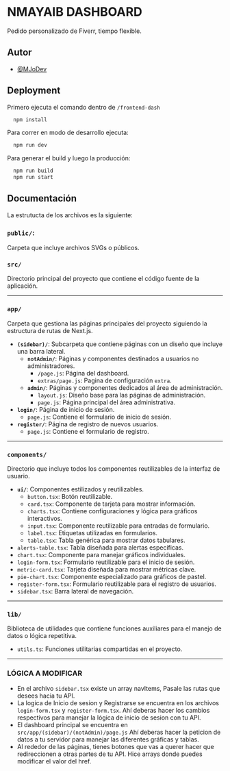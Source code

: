 
# NMAYAIB DASHBOARD

Pedido personalizado de Fiverr, tiempo flexible.


## Autor

- [@MJoDev](https://github.com/MJoDev)


## Deployment

Primero ejecuta el comando dentro de `/frontend-dash`

```bash
  npm install
```

Para correr en modo de desarrollo ejecuta:

```bash
  npm run dev
```

Para generar el build y luego la producción:

```bash
  npm run build
  npm run start
```


## Documentación

La estrutucta de los archivos es la siguiente:

### **`public/`**: 
Carpeta que incluye archivos SVGs o públicos.

### **`src/`**
Directorio principal del proyecto que contiene el código fuente de la aplicación.

---

### **`app/`**
Carpeta que gestiona las páginas principales del proyecto siguiendo la estructura de rutas de Next.js.

- **`(sidebar)/`**: Subcarpeta que contiene páginas con un diseño que incluye una barra lateral.
  - **`notAdmin/`**: Páginas y componentes destinados a usuarios no administradores.
    - `/page.js`: Página del dashboard.
    - `extras/page.js`: Pagina de configuración `extra`.
  - **`admin/`**: Páginas y componentes dedicados al área de administración.
    - `layout.js`: Diseño base para las páginas de administración.
    - `page.js`: Página principal del área administrativa.
- **`login/`**: Página de inicio de sesión.
    - `page.js`: Contiene el formulario de inicio de sesión.
- **`register/`**: Página de registro de nuevos usuarios.
    - `page.js`: Contiene el formulario de registro.

---

### **`components/`**
Directorio que incluye todos los componentes reutilizables de la interfaz de usuario.

- **`ui/`**: Componentes estilizados y reutilizables.
  - `button.tsx`: Botón reutilizable.
  - `card.tsx`: Componente de tarjeta para mostrar información.
  - `charts.tsx`: Contiene configuraciones y lógica para gráficos interactivos.
  - `input.tsx`: Componente reutilizable para entradas de formulario.
  - `label.tsx`: Etiquetas utilizadas en formularios.
  - `table.tsx`: Tabla genérica para mostrar datos tabulares.
- `alerts-table.tsx`: Tabla diseñada para alertas específicas.
- `chart.tsx`: Componente para manejar gráficos individuales.
- `login-form.tsx`: Formulario reutilizable para el inicio de sesión.
- `metric-card.tsx`: Tarjeta diseñada para mostrar métricas clave.
- `pie-chart.tsx`: Componente especializado para gráficos de pastel.
- `register-form.tsx`: Formulario reutilizable para el registro de usuarios.
- `sidebar.tsx`: Barra lateral de navegación.

---

### **`lib/`**
Biblioteca de utilidades que contiene funciones auxiliares para el manejo de datos o lógica repetitiva.
- `utils.ts`: Funciones utilitarias compartidas en el proyecto.

---


### **LÓGICA A MODIFICAR**

- En el archivo `sidebar.tsx` existe un array navItems, Pasale las rutas que desees hacia tu API.
- La logica de Inicio de sesion y Registrarse se encuentra en los archivos `login-form.tsx` y `register-form.tsx`. Ahí deberas hacer los cambios respectivos para manejar la lógica de inicio de sesion con tu API.
- El dashboard principal se encuentra en `src/app/(sidebar)/(notAdmin)/page.js` Ahí deberas hacer la peticion de datos a tu servidor para manejar las diferentes gráficas y tablas.
- Al rededor de las páginas, tienes botones que vas a querer hacer que redireccionen a otras partes de tu API. Hice arrays donde puedes modificar el valor del href.

